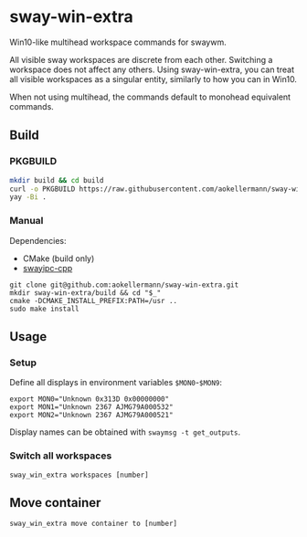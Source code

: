 # sway-win-extra

Win10-like multihead workspace commands for swaywm.

All visible sway workspaces are discrete from each other. Switching a workspace does not affect any others. Using sway-win-extra, you can treat all visible workspaces as a singular entity, similarly to how you can in Win10.

When not using multihead, the commands default to monohead equivalent commands.

## Build

### PKGBUILD

```sh
mkdir build && cd build
curl -o PKGBUILD https://raw.githubusercontent.com/aokellermann/sway-win-extra/master/PKGBUILD
yay -Bi .
```

### Manual

Dependencies:
- CMake (build only)
- [swayipc-cpp](https://github.com/aokellermann/swayipc-cpp)

```shell
git clone git@github.com:aokellermann/sway-win-extra.git
mkdir sway-win-extra/build && cd "$_"
cmake -DCMAKE_INSTALL_PREFIX:PATH=/usr ..
sudo make install
```

## Usage

### Setup
Define all displays in environment variables `$MON0`-`$MON9`:
```shell
export MON0="Unknown 0x313D 0x00000000"
export MON1="Unknown 2367 AJMG79A000532"
export MON2="Unknown 2367 AJMG79A000521"
```

Display names can be obtained with `swaymsg -t get_outputs`.

### Switch all workspaces

```shell
sway_win_extra workspaces [number]
```

## Move container

```shell
sway_win_extra move container to [number]
```

